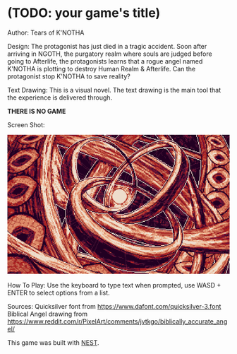 # (TODO: your game's title)

Author: Tears of K'NOTHA

Design: The protagonist has just died in a tragic accident. Soon after arriving
in NGOTH, the purgatory realm where souls are judged before going to Afterlife, 
the protagonists learns that a rogue angel named K'NOTHA is plotting to destroy Human Realm & Afterlife. Can the protagonist stop K'NOTHA to save reality?

Text Drawing:
This is a visual novel. The text drawing is the main tool that the experience is 
delivered through.

**THERE IS NO GAME**

Screen Shot:

![Screen Shot](screenshot.png)

How To Play:
Use the keyboard to type text when prompted, use WASD + ENTER to select options 
from a list.

Sources: 
Quicksilver font from https://www.dafont.com/quicksilver-3.font
Biblical Angel drawing from https://www.reddit.com/r/PixelArt/comments/jvtkgo/biblically_accurate_angel/

This game was built with [NEST](NEST.md).

